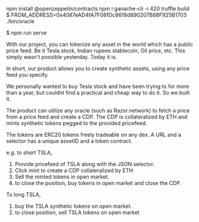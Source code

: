 npm install @openzeppelin/contracts
npm i
ganache-cli -i 420
truffle build
$ FROM_ADDRESS=0x4087eAD4fA7F08fDc8619d890207B88F925B1703 ./bin/oracle

$ npm run serve


With our project, you can tokenize any asset in the world which has a public price feed. Be it Tesla stock, Indian rupees stablecoin, Oil price, etc. This simply wasn't possible yesterday. Today it is.

In short, our product allows you to create synthetic assets, using any price feed you specify.

We personally wanted to buy Tesla stock and have been trying to for more than a year, but couldnt find a practical and cheap way to do it. So we built it.

The product can utilize any oracle (such as Razor.network) to fetch a price from a price feed and create a CDP. The CDP is collateralized by ETH and mints synthetic tokens pegged to the provided pricefeed.

The tokens are ERC20 tokens freely tradeable on any dex. A URL and a selector has a unique assetID and a token contract.


e.g. to short TSLA,
1. Provide pricefeed of TSLA along with the JSON selector.
2. Click mint to create a CDP collateralized by ETH
3. Sell the minted tokens in open market.
4. to close the position, buy tokens in open market and close the CDP.

To long TSLA,

1. buy the TSLA synthetic tokens on open market.
2. to close position, sell TSLA tokens on open market
